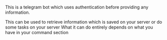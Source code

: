 This is a telegram bot which uses authentication before providing any information.

This can be used to retrieve information which is saved on your server or do some tasks on your server
What it can do entirely depends on what you have in your command section
